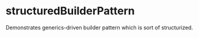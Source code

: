 structuredBuilderPattern
========================

Demonstrates generics-driven builder pattern which is sort of structurized.

